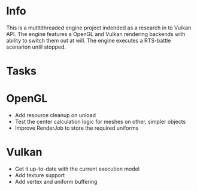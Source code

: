 Info
====

This is a mutltithreaded engine project indended as a research in to Vulkan API. The engine features a OpenGL and Vulkan rendering backends with ability to switch them out at will. The engine executes a RTS-battle scenarion until stopped.

Tasks
=====

# OpenGL
* Add resource cleanup on unload
* Test the center calculation logic for meshes on other, simpler objects
* Improve RenderJob to store the required uniforms

# Vulkan
* Get it up-to-date with the current execution model
* Add texture support
* Add vertex and uniform buffering